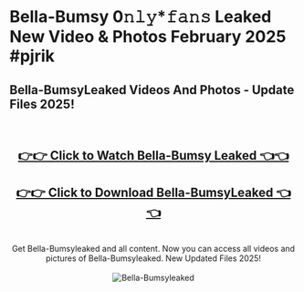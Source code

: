 # Bella-Bumsy 0𝚗𝚕𝚢*𝚏𝚊𝚗𝚜 Leaked New Video & Photos February 2025 #pjrik

<h2>Bella-BumsyLeaked Videos And Photos - Update Files 2025!</h2>
<br>
<div align="center">
<h2><a href="https://mediaupload.pro?title=Bella-Bumsy&ref=11F" rel="nofollow">👉👉 Click to Watch Bella-Bumsy Leaked 👈👈</a></h2>
<h2><a href="https://mediaupload.pro?title=Bella-Bumsy&ref=11F" rel="nofollow">👉👉 Click to Download Bella-BumsyLeaked 👈👈</a></h2>
<br>
Get Bella-Bumsyleaked and all content. Now you can access all videos and pictures of Bella-Bumsyleaked. New Updated Files 2025!
<br>
<br>
<a href="https://mediaupload.pro?title=Bella-Bumsy&ref=11F" rel="nofollow" data-target="animated-image.originalLink"><img src="https://i.ibb.co/Gkj2r4b/banner.png" alt="Bella-Bumsyleaked" style="max-width: 100%; display: inline-block;" data-target="animated-image.originalImage"></a>
</div>
<br>

